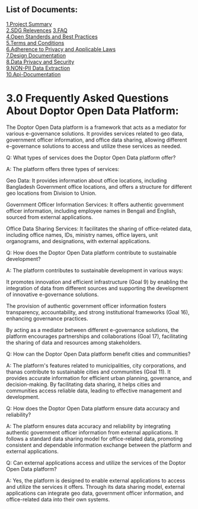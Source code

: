 ## List of Documents:

  [1.Project Summary](https://github.com/Doptor-DPG/Doptor-OpenData/blob/master/documentation/1.0%20Project%20Summary.md)\
    [2.SDG Relevences](https://github.com/Doptor-DPG/Doptor-OpenData/blob/master/documentation/2.0%20SDG.md)
    [3.FAQ ](https://github.com/Doptor-DPG/Doptor-OpenData/blob/master/documentation/3.0%20FAQ.md)\
    [4.Open Standerds and Best Practices ](https://github.com/Doptor-DPG/Doptor-OpenData/blob/master/documentation/10.%20Open%20Standards%20%26%20Best%20Practices.md)\
    [5.Terms and Conditions](https://github.com/Doptor-DPG/Doptor-OpenData/blob/master/documentation/5.0%20Teerms%20and%20Condition.md)\
    [6.Adherence to Privacy and Applicable Laws ](https://github.com/Doptor-DPG/Doptor-OpenData/blob/master/documentation/6.0%20Adherence%20to%20Privacy%20and%20Applicable%20Laws.md)\
    [7.Design Documentation](https://github.com/Doptor-DPG/Doptor-OpenData/blob/master/documentation/7.0%20Do%20No%20Harm%20by%20Design.md)\
    [8.Data Privacy and Security](https://github.com/Doptor-DPG/Doptor-OpenData/blob/master/documentation/8.0%20Data%20Privacy%20and%20Security.md)\
    [9.NON-PII Data Extraction](https://github.com/Doptor-DPG/Doptor-OpenData/blob/master/documentation/9.0%20NON-PII%20Data%20Extraction.md)\
    [10.Api-Documentation](https://github.com/Doptor-DPG/Doptor-OpenData/tree/master/api-documentation)

# **3.0 Frequently Asked Questions About Doptor Open Data Platform:**

The Doptor Open Data platform is a framework that acts as a mediator for various e-governance solutions. It provides services related to geo data, government officer information, and office data sharing, allowing different e-governance solutions to access and utilize these services as needed.

Q: What types of services does the Doptor Open Data platform offer?

A: The platform offers three types of services:

Geo Data: It provides information about office locations, including Bangladesh Government office locations, and offers a structure for different geo locations from Division to Union.

Government Officer Information Services: It offers authentic government officer information, including employee names in Bengali and English, sourced from external applications.

Office Data Sharing Services: It facilitates the sharing of office-related data, including office names, IDs, ministry names, office layers, unit organograms, and designations, with external applications.

Q: How does the Doptor Open Data platform contribute to sustainable development?

A: The platform contributes to sustainable development in various ways:

It promotes innovation and efficient infrastructure (Goal 9) by enabling the integration of data from different sources and supporting the development of innovative e-governance solutions.

The provision of authentic government officer information fosters transparency, accountability, and strong institutional frameworks (Goal 16), enhancing governance practices.

By acting as a mediator between different e-governance solutions, the platform encourages partnerships and collaborations (Goal 17), facilitating the sharing of data and resources among stakeholders.

Q: How can the Doptor Open Data platform benefit cities and communities?

A: The platform's features related to municipalities, city corporations, and thanas contribute to sustainable cities and communities (Goal 11). It provides accurate information for efficient urban planning, governance, and decision-making. By facilitating data sharing, it helps cities and communities access reliable data, leading to effective management and development.

Q: How does the Doptor Open Data platform ensure data accuracy and reliability?

A: The platform ensures data accuracy and reliability by integrating authentic government officer information from external applications. It follows a standard data sharing model for office-related data, promoting consistent and dependable information exchange between the platform and external applications.

Q: Can external applications access and utilize the services of the Doptor Open Data platform?

A: Yes, the platform is designed to enable external applications to access and utilize the services it offers. Through its data sharing model, external applications can integrate geo data, government officer information, and office-related data into their own systems.